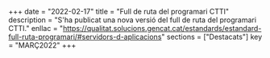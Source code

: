 +++
date = "2022-02-17"
title = "Full de ruta del programari CTTI"
description = "S'ha publicat una nova versió del full de ruta del programari CTTI."
enllac = "https://qualitat.solucions.gencat.cat/estandards/estandard-full-ruta-programari/#servidors-d-aplicacions"
sections    = ["Destacats"]
key = "MARÇ2022"
+++
